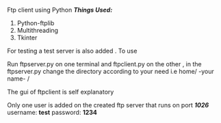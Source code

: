  Ftp client using Python
 ***Things Used:*** 
1. Python-ftplib
2. Multithreading
3. Tkinter 

For testing a test server is also added .
To use 


Run ftpserver.py on one terminal and ftpclient.py on the other , in the ftpserver.py change the directory according to your need i.e home/ -your name- /
 
The gui of ftpclient is self explanatory
 

Only one user is added on the created ftp server that runs on port ***1026*** 
 username: **test** password: **1234**
